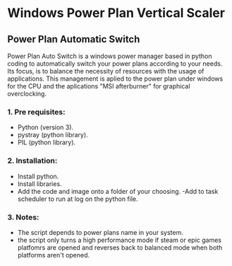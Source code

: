 # Windows Power Plan Vertical Scaler

## Power Plan Automatic Switch
Power Plan Auto Switch is a windows power manager based in python coding to automatically switch your power plans according to your needs.
Its focus, is to balance the necessity of resources with the usage of applications.
This management is aplied to the power plan under windows for the CPU and the aplications "MSI afterburner" for graphical overclocking.

### 1. Pre requisites:
  - Python (version 3).
  - pystray (python library).
  - PIL (python library).

### 2. Installation:
  - Install python.
  - Install libraries.
  - Add the code and image onto a folder of your choosing.
  -Add to task scheduler to run at log on the python file.

### 3. Notes:
  - The script depends to power plans name in your system.
  - the script only turns a high performance mode if steam or epic games platfomrs are opened and reverses back to balanced mode when both platforms aren't opened.
